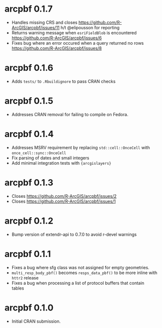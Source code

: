 # arcpbf 0.1.7

* Handles missing CRS and closes <https://github.com/R-ArcGIS/arcpbf/issues/11> h/t @elipousson for reporting
* Returns warning message when `esriFieldBlob` is encountered <https://github.com/R-ArcGIS/arcpbf/issues/6>
* Fixes bug where an error occured when a query returned no rows <https://github.com/R-ArcGIS/arcpbf/issues/8>

# arcpbf 0.1.6

* Adds `tests/` to `.Rbuildignore` to pass CRAN checks

# arcpbf 0.1.5

* Addresses CRAN removal for failing to compile on Fedora.

# arcpbf 0.1.4

* Addresses MSRV requirement by replacing `std::cell::OnceCell` with `once_cell::sync::OnceCell`
* Fix parsing of dates and small integers 
* Add minimal integration tests with `{arcgislayers}`

# arcpbf 0.1.3

* Closes https://github.com/R-ArcGIS/arcpbf/issues/2
* Closes https://github.com/R-ArcGIS/arcpbf/issues/1

# arcpbf 0.1.2

* Bump version of extendr-api to 0.7.0 to avoid r-devel warnings

# arcpbf 0.1.1

* Fixes a bug where sfg class was not assigned for empty geometries. 
* `multi_resp_body_pbf()` becomes `resps_data_pbf()` to be more inline with `httr2` release
* Fixes a bug when processing a list of protocol buffers that contain tables

# arcpbf 0.1.0

* Initial CRAN submission.
